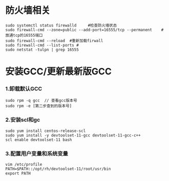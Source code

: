 # 防火墙相关  
```shell
sudo systemctl status firewalld     #检查防火墙状态
sudo firewall-cmd --zone=public --add-port=16555/tcp --permanent    #放通tcp的16555端口
sudo firewall-cmd --reload  #重新加载firwall
sudo firewall-cmd --list-ports #
sudo netstat -tulpn | grep 16555

```

# 安装GCC/更新最新版GCC
### 1.卸载默认GCC
```shell
sudo rpm -q gcc  // 查看gcc版本号
sudo rpm -e [第二步查到的版本号] 
```
### 2.安装scl和gc
```shell
sudo yum install centos-release-scl
sudo yum install -y devtoolset-11-gcc devtoolset-11-gcc-c++
scl enable devtoolset-11 bash
```
### 3.配置用户变量和系统变量
```shell
vim /etc/profile
PATH=$PATH::/opt/rh/devtoolset-11/root/usr/bin
export PATH
```

